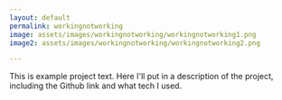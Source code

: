 ```yaml
---
layout: default
permalink: workingnotworking
image: assets/images/workingnotworking/workingnotworking1.png
image2: assets/images/workingnotworking/workingnotworking2.png

---
```


This is example project text. Here I'll put in a description of the project, including the Github link and what tech I used. 
